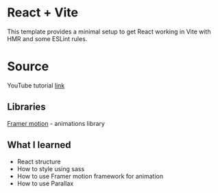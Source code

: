 # React + Vite

This template provides a minimal setup to get React working in Vite with HMR and some ESLint rules.

# Source 
YouTube tutorial [link](https://youtu.be/CHGHuF24Cjw)

## Libraries
[Framer motion](https://www.framer.com/) - animations library

## What I learned
- React structure
- How to style using sass
- How to use Framer motion framework for animation
- How to use Parallax

